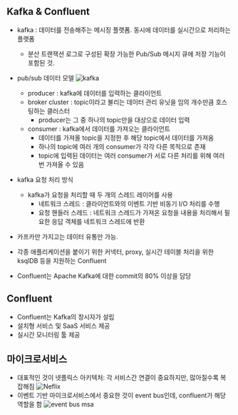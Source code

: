## Kafka & Confluent

- kafka : 데이터를 전송해주는 메시징 플랫폼. 동시에 데이터를 실시간으로 처리하는 플랫폼

  - 분산 트랜잭션 로그로 구성된 확장 가능한 Pub/Sub 메시지 큐에 저장 기능이 포함된 것.

- pub/sub 데이터 모델
  ![kafka](https://engineering.linecorp.com/wp-content/uploads/2019/10/1kafka2.jpg)

  - producer : kafka에 데이터를 입력하는 클라이언트
  - broker cluster : topic이라고 불리는 데이터 관리 유닛을 임의 개수만큼 호스팅하는 클러스터
    - producer는 그 중 하나의 topic만을 대상으로 데이터 입력
  - consumer : kafka에서 데이터를 가져오는 클라이언트
    - 데이터를 가져올 topic을 지정한 후 해당 topic에서 데이터를 가져옴
    - 하나의 topic에 여러 개의 consumer가 각각 다른 목적으로 존재
    - topic에 입력된 데이터는 여러 consumer가 서로 다른 처리를 위해 여러 번 가져올 수 있음

- kafka 요청 처리 방식

  - kafka가 요청을 처리할 때 두 개의 스레드 레이어를 사용
    - 네트워크 스레드 : 클라이언트와의 이벤트 기반 비동기 I/O 처리를 수행
    - 요청 핸들러 스레드 : 네트워크 스레드가 가져온 요청을 내용을 처리해서 필요한 응답 객체를 네트워크 스레드에 반환

- 카프카만 가지고는 데이터 유통만 가능.
- 각종 애플리케이션을 붙이기 위한 커넥터, proxy, 실시간 테이블 처리을 위한 ksqlDB 등을 지원하는 Confluent
- Confluent는 Apache Kafka에 대한 commit의 80% 이상을 담당

## Confluent

- Confluent는 Kafka의 창시자가 설립
- 설치형 서비스 및 SaaS 서비스 제공
- 실시간 모니터링 툴 제공

## 마이크로서비스

- 대표적인 것이 넷플릭스 아키텍처: 각 서비스간 연결이 중요하지만, 많아질수록 복잡해짐
  ![Neflix](https://gblobscdn.gitbook.com/assets%2F-LcsheX9TIMwoBSNygvE%2F-LjpfQhvrhmEPWA-DTYW%2F-LjphIHMTTcPNLMu9jwf%2F%E1%84%89%E1%85%B3%E1%84%8F%E1%85%B3%E1%84%85%E1%85%B5%E1%86%AB%E1%84%89%E1%85%A3%E1%86%BA%202019-07-15%20%E1%84%8B%E1%85%A9%E1%84%92%E1%85%AE%209.56.51.png?alt=media&token=94a25c1c-8bc1-407a-97c6-8bfdd5edb4e4)
- 이벤트 기반 마이크로서비스에서 중요한 것이 event bus인데, confluent가 해당 역할을 함
  ![event bus msa](https://docs.microsoft.com/ko-kr/dotnet/architecture/microservices/multi-container-microservice-net-applications/media/integration-event-based-microservice-communications/event-driven-communication.png)
